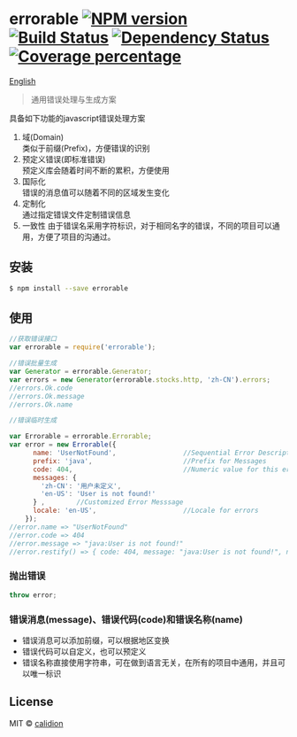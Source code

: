 # errorable [![NPM version][npm-image]][npm-url] [![Build Status][travis-image]][travis-url] [![Dependency Status][daviddm-image]][daviddm-url] [![Coverage percentage][coveralls-image]][coveralls-url]

[English](./README.en.md)

> 通用错误处理与生成方案

具备如下功能的javascript错误处理方案

1. 域(Domain)   
    类似于前缀(Prefix)，方便错误的识别
2. 预定义错误(即标准错误)      
    预定义库会随着时间不断的累积，方便使用
3. 国际化    
    错误的消息值可以随着不同的区域发生变化
4. 定制化  
    通过指定错误文件定制错误信息
5. 一致性
    由于错误名采用字符标识，对于相同名字的错误，不同的项目可以通用，方便了项目的沟通过。

## 安装

```sh
$ npm install --save errorable
```

## 使用

```js
//获取错误接口
var errorable = require('errorable');

//错误批量生成
var Generator = errorable.Generator;
var errors = new Generator(errorable.stocks.http, 'zh-CN').errors;
//errors.Ok.code
//errors.Ok.message
//errors.Ok.name

//错误临时生成

var Errorable = errorable.Errorable;
var error = new Errorable({
      name: 'UserNotFound',                 //Sequential Error Description
      prefix: 'java',                       //Prefix for Messages
      code: 404,                            //Numeric value for this error
      messages: {
        'zh-CN': '用户未定义',
        'en-US': 'User is not found!'
      } ,        //Customized Error Messsage
      locale: 'en-US',                      //Locale for errors
    });
//error.name => "UserNotFound"
//error.code => 404
//error.message => "java:User is not found!"
//error.restify() => { code: 404, message: "java:User is not found!", name: 'UserNotFound'}
```

### 抛出错误
```js
throw error;
```

### 错误消息(message)、错误代码(code)和错误名称(name)

* 错误消息可以添加前缀，可以根据地区变换
* 错误代码可以自定义，也可以预定义
* 错误名称直接使用字符串，可在做到语言无关，在所有的项目中通用，并且可以唯一标识


## License

MIT © [calidion](blog.3gcnbeta.com)


[npm-image]: https://badge.fury.io/js/errorable.svg
[npm-url]: https://npmjs.org/package/errorable
[travis-image]: https://travis-ci.org/calidion/errorable.svg
[travis-url]: https://travis-ci.org/calidion/errorable
[daviddm-image]: https://david-dm.org/calidion/errorable.svg?theme=shields.io
[daviddm-url]: https://david-dm.org/calidion/errorable
[coveralls-image]: https://coveralls.io/repos/calidion/errorable/badge.svg?branch=master&service=github
[coveralls-url]: https://coveralls.io/github/calidion/errorable?branch=master
